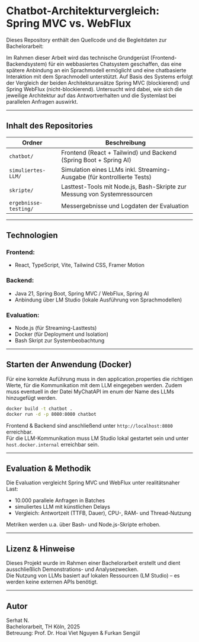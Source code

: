 # Chatbot-Architekturvergleich: Spring MVC vs. WebFlux

Dieses Repository enthält den Quellcode und die Begleitdaten zur Bachelorarbeit:  

Im Rahmen dieser Arbeit wird das technische Grundgerüst (Frontend-Backendsystem) für ein webbasiertes Chatsystem geschaffen, das eine spätere Anbindung an ein Sprachmodell ermöglicht und eine chatbasierte Interaktion mit dem Sprachmodell unterstützt. Auf Basis des Systems erfolgt der Vergleich der beiden Architekturansätze Spring MVC (blockierend) und Spring WebFlux (nicht-blockierend). Untersucht wird dabei, wie sich die jeweilige Architektur auf das Antwortverhalten und die Systemlast bei parallelen Anfragen auswirkt.

---

## Inhalt des Repositories

| Ordner             | Beschreibung                                                                 |
|--------------------|------------------------------------------------------------------------------|
| `chatbot/`         | Frontend (React + Tailwind) und Backend (Spring Boot + Spring AI)            |
| `simuliertes-LLM/` | Simulation eines LLMs inkl. Streaming-Ausgabe (für kontrollierte Tests)      |
| `skripte/`         | Lasttest-Tools mit Node.js, Bash-Skripte zur Messung von Systemressourcen    |
| `ergebnisse-testing/` | Messergebnisse und Logdaten der Evaluation             |

---

## Technologien

### Frontend:
- React, TypeScript, Vite, Tailwind CSS, Framer Motion

### Backend:
- Java 21, Spring Boot, Spring MVC / WebFlux, Spring AI  
- Anbindung über LM Studio (lokale Ausführung von Sprachmodellen)

### Evaluation:
- Node.js (für Streaming-Lasttests)
- Docker (für Deployment und Isolation)
- Bash Skript zur Systembeobachtung

---

## Starten der Anwendung (Docker)
Für eine korrekte Auführung muss in den application.properties die richtigen Werte, für die Kommunikation mit dem LLM eingegeben werden.
Zudem muss eventuell in der Datei MyChatAPI im enum der Name des LLMs hinzugefügt werden.
```bash
docker build -t chatbot .
docker run -d -p 8080:8080 chatbot
```

Frontend & Backend sind anschließend unter `http://localhost:8080` erreichbar.  
Für die LLM-Kommunikation muss LM Studio lokal gestartet sein und unter `host.docker.internal` erreichbar sein.

---

## Evaluation & Methodik

Die Evaluation vergleicht Spring MVC und WebFlux unter realitätsnaher Last:
- 10.000 parallele Anfragen in Batches
- simuliertes LLM mit künstlichen Delays
- Vergleich: Antwortzeit (TTFB, Dauer), CPU-, RAM- und Thread-Nutzung

Metriken werden u.a. über Bash- und Node.js-Skripte erhoben.

---

## Lizenz & Hinweise

Dieses Projekt wurde im Rahmen einer Bachelorarbeit erstellt und dient ausschließlich Demonstrations- und Analysezwecken.  
Die Nutzung von LLMs basiert auf lokalen Ressourcen (LM Studio) – es werden keine externen APIs benötigt.

---

## Autor

Serhat N.  
Bachelorarbeit, TH Köln, 2025  
Betreuung: Prof. Dr. Hoai Viet Nguyen & Furkan Sengül

